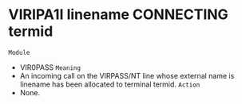 # VIRIPA1I linename CONNECTING termid
`Module`
- VIR0PASS
`Meaning`
- An incoming call on the VIRPASS/NT line whose external name is linename has been allocated to terminal termid.
`Action`
- None.
